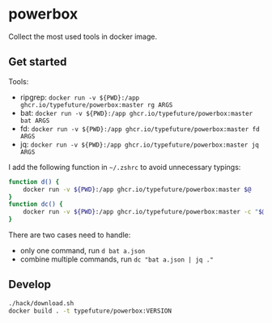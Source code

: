 # powerbox

Collect the most used tools in docker image.

## Get started

Tools:

- ripgrep: `docker run -v ${PWD}:/app ghcr.io/typefuture/powerbox:master rg ARGS`
- bat: `docker run -v ${PWD}:/app ghcr.io/typefuture/powerbox:master bat ARGS`
- fd: `docker run -v ${PWD}:/app ghcr.io/typefuture/powerbox:master fd ARGS`
- jq: `docker run -v ${PWD}:/app ghcr.io/typefuture/powerbox:master jq ARGS`

I add the following function in `~/.zshrc` to avoid unnecessary typings:

```sh
function d() {
    docker run -v ${PWD}:/app ghcr.io/typefuture/powerbox:master $@
}
function dc() {
    docker run -v ${PWD}:/app ghcr.io/typefuture/powerbox:master -c "$@"
}
```

There are two cases need to handle:

- only one command, run `d bat a.json`
- combine multiple commands, run `dc "bat a.json | jq ."`

## Develop

```sh
./hack/download.sh
docker build . -t typefuture/powerbox:VERSION
```
